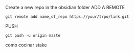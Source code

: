 Create a new repo in the obsidian folder 
ADD A REMOTE 
```
git remote add name_of_repo https://your/trpo/link.git
```
PUSH
```
git push -u origin maste
```
como cocinar stake


  
